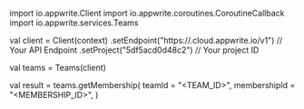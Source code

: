 import io.appwrite.Client
import io.appwrite.coroutines.CoroutineCallback
import io.appwrite.services.Teams

val client = Client(context)
    .setEndpoint("https://<REGION>.cloud.appwrite.io/v1") // Your API Endpoint
    .setProject("5df5acd0d48c2") // Your project ID

val teams = Teams(client)

val result = teams.getMembership(
    teamId = "<TEAM_ID>", 
    membershipId = "<MEMBERSHIP_ID>", 
)